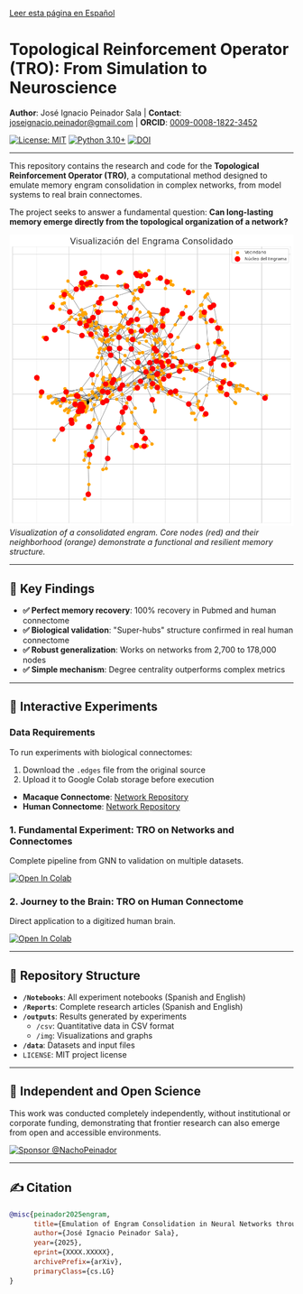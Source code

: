 [Leer esta página en Español](README.md)

# Topological Reinforcement Operator (TRO): From Simulation to Neuroscience

**Author**: José Ignacio Peinador Sala | **Contact**: [joseignacio.peinador@gmail.com](mailto:joseignacio.peinador@gmail.com) | **ORCID**: [0009-0008-1822-3452](https://orcid.org/0009-0008-1822-3452)

[![License: MIT](https://img.shields.io/badge/License-MIT-yellow.svg)](https://opensource.org/licenses/MIT)
[![Python 3.10+](https://img.shields.io/badge/python-3.10+-blue.svg)](https://www.python.org/downloads/)
[![DOI](https://img.shields.io/badge/DOI-10.48550/arXiv.XXXX.XXXXX-b31b1b.svg)](https://doi.org/10.48550/arXiv.XXXX.XXXXX)

---

This repository contains the research and code for the **Topological Reinforcement Operator (TRO)**, a computational method designed to emulate memory engram consolidation in complex networks, from model systems to real brain connectomes.

The project seeks to answer a fundamental question: **Can long-lasting memory emerge directly from the topological organization of a network?**

![Engram Visualization](https://github.com/NachoPeinador/Topological-Reinforcement-Operator/blob/main/outputs/img/engrama_consolidado.png)
*Visualization of a consolidated engram. Core nodes (red) and their neighborhood (orange) demonstrate a functional and resilient memory structure.*

---

## 🎯 Key Findings

* **✅ Perfect memory recovery**: 100% recovery in Pubmed and human connectome
* **✅ Biological validation**: "Super-hubs" structure confirmed in real human connectome
* **✅ Robust generalization**: Works on networks from 2,700 to 178,000 nodes
* **✅ Simple mechanism**: Degree centrality outperforms complex metrics

---

## 🔬 Interactive Experiments

### **Data Requirements**

To run experiments with biological connectomes:
1.  Download the `.edges` file from the original source
2.  Upload it to Google Colab storage before execution

* **Macaque Connectome**: [Network Repository](https://networkrepository.com/bn-macaque-rhesus-cerebral-cortex-1.php)
* **Human Connectome**: [Network Repository](https://networkrepository.com/bn-human-BNU-1-0025890-session-1.php)

### **1. Fundamental Experiment: TRO on Networks and Connectomes**
Complete pipeline from GNN to validation on multiple datasets.

[![Open In Colab](https://colab.research.google.com/assets/colab-badge.svg)](https://colab.research.google.com/drive/1OukR00V035_fHGbIVuXwso2FWCoD8_Q5?usp=sharing)

### **2. Journey to the Brain: TRO on Human Connectome**
Direct application to a digitized human brain.

[![Open In Colab](https://colab.research.google.com/assets/colab-badge.svg)](https://colab.research.google.com/drive/1r9p6agxbX0cT9hqzkwL4XCuO10_Eu73i?usp=sharing)

---

## 📂 Repository Structure

* **`/Notebooks`**: All experiment notebooks (Spanish and English)
* **`/Reports`**: Complete research articles (Spanish and English)  
* **`/outputs`**: Results generated by experiments
  * `/csv`: Quantitative data in CSV format
  * `/img`: Visualizations and graphs
* **`/data`**: Datasets and input files
* `LICENSE`: MIT project license

---

## 🔬 Independent and Open Science

This work was conducted completely independently, without institutional or corporate funding, demonstrating that frontier research can also emerge from open and accessible environments.

[![Sponsor @NachoPeinador](https://img.shields.io/badge/Sponsor-%E2%9D%A4-%23db61a2.svg)](https://github.com/sponsors/NachoPeinador)

---

## ✍️ Citation

```bibtex
@misc{peinador2025engram,
      title={Emulation of Engram Consolidation in Neural Networks through a Topological Reinforcement Operator}, 
      author={José Ignacio Peinador Sala},
      year={2025},
      eprint={XXXX.XXXXX},
      archivePrefix={arXiv},
      primaryClass={cs.LG}
}
